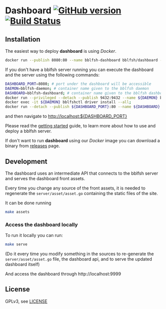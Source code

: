 # Dashboard [![GitHub version](https://badge.fury.io/gh/bblfsh%2Fdashboard.svg)](https://github.com/bblfsh/dashboard/releases) [![Build Status](https://travis-ci.org/bblfsh/dashboard.svg?branch=master)](https://travis-ci.org/bblfsh/dashboard)


## Installation

The easiest way to deploy **dashboard** is using *Docker*.

```sh
docker run --publish 8080:80 --name bblfsh-dashboard bblfsh/dashboard -bblfsh-addr <bblfsh-server-addr>
```

If you don't have a bblfsh server running you can execute the dashboard and the server using the following commands:

```sh
DASHBOARD_PORT=8080; # port under the dashboard will be accessible
DAEMON=bblfsh-daemon; # container name given to the bblfsh daemon
DASHBOARD=bblfsh-dashboard; # container name given to the bblfsh dashboard
docker run --privileged --detach --publish 9432:9432 --name ${DAEMON} bblfsh/bblfshd;
docker exec -it ${DAEMON} bblfshctl driver install --all;
docker run --detach --publish ${DASHBOARD_PORT}:80 --name ${DASHBOARD} --link ${DAEMON} bblfsh/dashboard -bblfsh-addr ${DAEMON}:9432;
```

and then navigate to [http://localhost:${DASHBOARD_PORT}](http://localhost:8080)


Please read the [getting started](https://doc.bblf.sh/user/getting-started.html) guide, to learn more about how to use and deploy a bblfsh server.

If don't want to run **dashboard** using our *Docker* image you can download a binary from [releases](https://github.com/bblfsh/dashboard) page.

## Development

The dashboard uses an intermediate API that connects to the bblfsh server and serves the dashboard front assets.

Every time you change any source of the front assets, it is needed to regenerate the `server/asset/asset.go` containing the static files of the site.

It can be done running
```sh
make assets
```

### Access the dashboard locally

To run it locally you can run:
```sh
make serve
```
(Do it every time you modify something in the sources to re-generate the `server/asset/asset.go` file, the dashboard api, and to serve the updated dashboard itself)

And access the dashboard through http://localhost:9999

## License

GPLv3, see [LICENSE](LICENSE)
